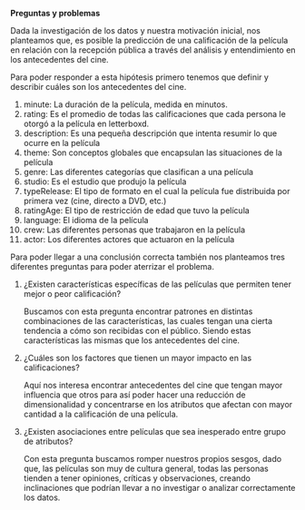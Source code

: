 **Preguntas y problemas**


Dada la investigación de los datos y nuestra motivación inicial, nos planteamos que, es posible la predicción de una calificación de la película en relación con la recepción pública a través del análisis y entendimiento en los antecedentes del cine.

Para poder responder a esta hipótesis primero tenemos que definir y describir cuáles son los antecedentes del cine.

1. minute: La duración de la película,  medida en minutos.
2. rating: Es el promedio de todas las calificaciones que cada persona le otorgó a la película en letterboxd.
3. description: Es una pequeña descripción que intenta resumir lo que ocurre en la película
4. theme: Son conceptos globales que encapsulan las situaciones de la película 
5. genre: Las diferentes categorías que clasifican a una película
6. studio: Es el estudio que produjo la película
7. typeRelease: El tipo de formato en el cual la película fue distribuida por primera vez (cine, directo a DVD, etc.)
8. ratingAge: El tipo de restricción de edad que tuvo la película
9. language: El idioma de la película
10. crew: Las diferentes personas que trabajaron en la película
11. actor: Los diferentes actores que actuaron en la película

Para poder llegar a una conclusión correcta también nos planteamos tres diferentes preguntas para poder aterrizar el problema.

1. ¿Existen características específicas de las películas que permiten tener mejor o peor  calificación? 

     Buscamos con esta pregunta encontrar patrones en distintas combinaciones de las características, las cuales tengan una cierta tendencia a cómo son recibidas con el público. Siendo estas características las mismas que los antecedentes del cine.

2. ¿Cuáles son los factores que tienen un mayor impacto en las calificaciones?

    Aquí nos interesa encontrar antecedentes del cine que tengan mayor influencia que otros para así poder hacer una reducción de dimensionalidad y concentrarse en los atributos que afectan con mayor cantidad a la calificación de una película.

3. ¿Existen asociaciones entre películas que sea inesperado entre grupo de atributos?

    Con esta pregunta buscamos romper nuestros propios sesgos, dado que, las películas son muy de cultura general, todas las personas tienden a tener opiniones, críticas y observaciones, creando inclinaciones que podrían llevar a no investigar o analizar correctamente los datos.
 